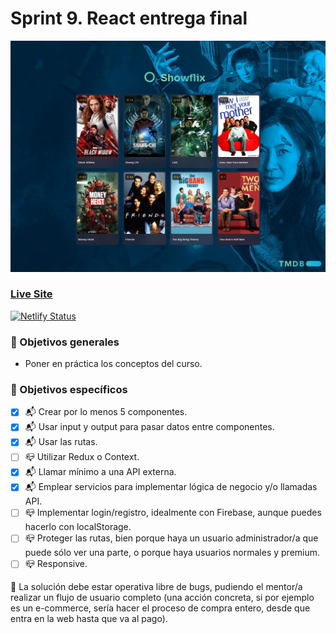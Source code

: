 # Sprint 9. React entrega final

![Descripción](./src/assets/images/readme/screenshot.png)

### ****[Live Site]( https://react-sprint9.netlify.app/)****

[![Netlify Status](https://api.netlify.com/api/v1/badges/ebcad02b-2569-42b1-9bc1-6b31a665967e/deploy-status)](https://react-sprint9.netlify.app)

### **🎯 Objetivos generales**

- Poner en práctica los conceptos del curso.

### **🎯 Objetivos específicos**

- [x] 📬  Crear por lo menos 5 componentes.
- [x] 📬  Usar input y output para pasar datos entre componentes.
- [x] 📬  Usar las rutas.
- [ ] 📪  Utilizar Redux o Context.
- [x] 📬  Llamar mínimo a una API externa.
- [x] 📬  Emplear servicios para implementar lógica de negocio y/o llamadas API.
- [ ] 📪  Implementar login/registro, idealmente con Firebase, aunque puedes hacerlo con localStorage.
- [ ] 📪  Proteger las rutas, bien porque haya un usuario administrador/a que puede sólo ver una parte, o porque haya usuarios normales y premium.
- [ ] 📪  Responsive.

📌 La solución debe estar operativa libre de bugs, pudiendo el mentor/a realizar un flujo de usuario completo (una acción concreta, si por ejemplo es un e-commerce, sería hacer el proceso de compra entero, desde que entra en la web hasta que va al pago).

